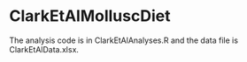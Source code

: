 # ClarkEtAlMolluscDiet
 
The analysis code is in ClarkEtAlAnalyses.R and the data file is ClarkEtAlData.xlsx.